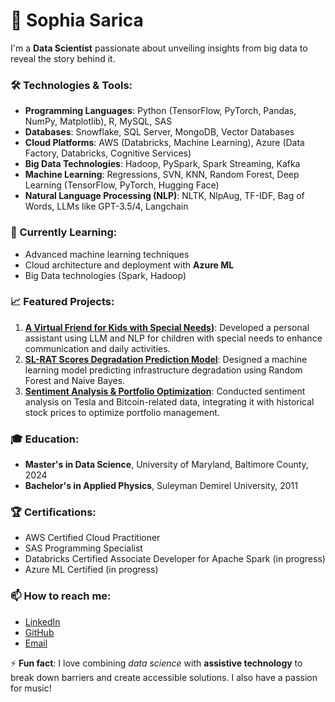 #  👋 Sophia Sarica


I'm a **Data Scientist** passionate about unveiling insights from big data to reveal the story behind it.




### 🛠️ Technologies & Tools:
- **Programming Languages**: Python (TensorFlow, PyTorch, Pandas, NumPy, Matplotlib), R, MySQL, SAS
- **Databases**: Snowflake, SQL Server, MongoDB, Vector Databases
- **Cloud Platforms**: AWS (Databricks, Machine Learning), Azure (Data Factory, Databricks, Cognitive Services)
- **Big Data Technologies**: Hadoop, PySpark, Spark Streaming, Kafka
- **Machine Learning**: Regressions, SVN, KNN, Random Forest, Deep Learning (TensorFlow, PyTorch, Hugging Face)
- **Natural Language Processing (NLP)**: NLTK, NlpAug, TF-IDF, Bag of Words, LLMs like GPT-3.5/4, Langchain


### 🌱 Currently Learning:
- Advanced machine learning techniques
- Cloud architecture and deployment with **Azure ML**
- Big Data technologies (Spark, Hadoop)


### 📈 Featured Projects:
1. **[A Virtual Friend for Kids with Special Needs](https://github.com/sophiasarica/my_project))**: Developed a personal assistant using LLM and NLP for children with special needs to enhance communication and daily activities.
2. **[SL-RAT Scores Degradation Prediction Model]([https://github.com/sophiasarica/my_project](https://github.com/sophiasarica/SL-RAT-PROJECT/tree/main))**: Designed a machine learning model predicting infrastructure degradation using Random Forest and Naive Bayes.
3. **[Sentiment Analysis & Portfolio Optimization](https://github.com/sophiasarica/my_project)**: Conducted sentiment analysis on Tesla and Bitcoin-related data, integrating it with historical stock prices to optimize portfolio management.


### 🎓 Education:
- **Master's in Data Science**, University of Maryland, Baltimore County, 2024
- **Bachelor's in Applied Physics**, Suleyman Demirel University, 2011


### 🏆 Certifications:
- AWS Certified Cloud Practitioner
- SAS Programming Specialist
- Databricks Certified Associate Developer for Apache Spark (in progress)
- Azure ML Certified (in progress)


### 📫 How to reach me:
- [LinkedIn](https://www.linkedin.com/in/sophiasarica)
- [GitHub](https://github.com/sophiasarica)
- [Email](mailto:sarica.sefa@gmail.com)


⚡ **Fun fact**: I love combining *data science* with **assistive technology** to break down barriers and create accessible solutions. I also have a passion for music!
